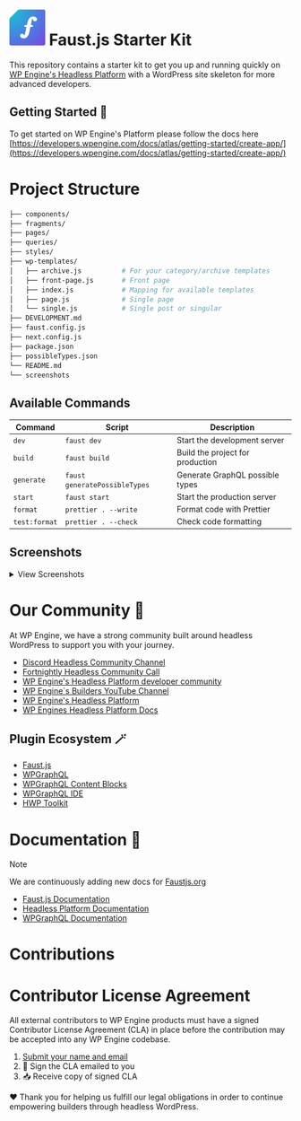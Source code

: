 # ![Faust.js Logo](./.github/assets/faustjs-logo.svg) Faust.js Starter Kit

This repository contains a starter kit to get you up and running quickly on [WP Engine's Headless Platform](https://wpengine.com/headless-wordpress/) with a WordPress site skeleton for more advanced developers.

## Getting Started 🚀

To get started on WP Engine's Platform please follow the docs here [https://developers.wpengine.com/docs/atlas/getting-started/create-app/](https://developers.wpengine.com/docs/atlas/getting-started/create-app/)

# Project Structure

```bash
├── components/
├── fragments/
├── pages/
├── queries/
├── styles/
├── wp-templates/
│   ├── archive.js          # For your category/archive templates
│   ├── front-page.js       # Front page
│   ├── index.js            # Mapping for available templates
│   ├── page.js             # Single page
│   └── single.js           # Single post or singular
├── DEVELOPMENT.md
├── faust.config.js
├── next.config.js
├── package.json
├── possibleTypes.json
└── README.md
└── screenshots
```

## Available Commands

| Command       | Script                        | Description                      |
| ------------- | ----------------------------- | -------------------------------- |
| `dev`         | `faust dev`                   | Start the development server     |
| `build`       | `faust build`                 | Build the project for production |
| `generate`    | `faust generatePossibleTypes` | Generate GraphQL possible types  |
| `start`       | `faust start`                 | Start the production server      |
| `format`      | `prettier . --write`          | Format code with Prettier        |
| `test:format` | `prettier . --check`          | Check code formatting            |

## Screenshots

<details>
    <summary>View Screenshots</summary>

![Front Page](screenshots/front-page.png)

![Category Page](screenshots/category-page.png)

![Single Page](screenshots/single-page.png)

![Single Post](screenshots/single-post.png)

</details>

# Our Community 🩵

At WP Engine, we have a strong community built around headless WordPress to support you with your journey.

- [Discord Headless Community Channel](https://faustjs.org/discord)
- [Fortnightly Headless Community Call](https://discord.gg/headless-wordpress-836253505944813629?event=1371472220592930857)
- [WP Engine's Headless Platform developer community](https://wpengine.com/builders/headless)
- [WP Engine`s Builders YouTube Channel](https://www.youtube.com/@WPEngineBuilders)
- [WP Engine's Headless Platform](https://wpengine.com/headless-wordpress/)
- [WP Engines Headless Platform Docs](https://developers.wpengine.com/docs/atlas/overview/)

## Plugin Ecosystem 🪄

- [Faust.js](https://faustjs.org)
- [WPGraphQL](https://www.wpgraphql.com)
- [WPGraphQL Content Blocks](https://github.com/wpengine/wp-graphql-content-blocks)
- [WPGraphQL IDE](https://github.com/wp-graphql/wpgraphql-ide)
- [HWP Toolkit](https://github.com/wpengine/hwptoolkit)

# Documentation 🔎

> [!NOTE]
> We are continuously adding new docs for [Faustjs.org](https://faustjs.org/docs)

- [Faust.js Documentation](https://faustjs.org/docs/)
- [Headless Platform Documentation](https://wpengine.com/headless-wordpress/)
- [WPGraphQL Documentation](https://developers.wpengine.com/docs/atlas/overview/)


# Contributions

# Contributor License Agreement

All external contributors to WP Engine products must have a signed Contributor License Agreement (CLA) in place before the contribution may be accepted into any WP Engine codebase.

1. [Submit your name and email](https://wpeng.in/cla/)
2. 📝 Sign the CLA emailed to you
3. 📥 Receive copy of signed CLA

❤️ Thank you for helping us fulfill our legal obligations in order to continue empowering builders through headless WordPress.
